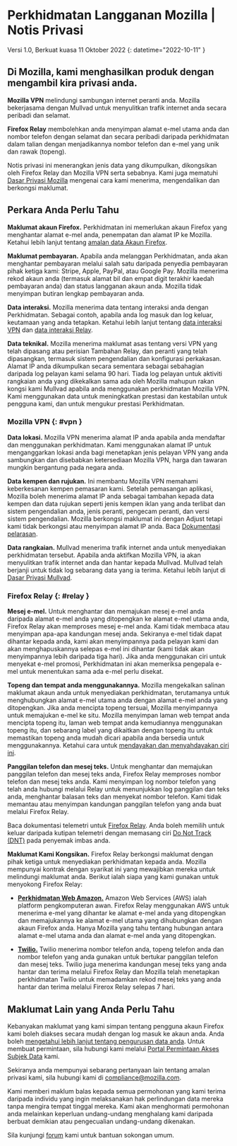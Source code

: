 ﻿# Perkhidmatan Langganan Mozilla | Notis Privasi

Versi 1.0, Berkuat kuasa 11 Oktober 2022
{: datetime="2022-10-11" }

## Di Mozilla, kami menghasilkan produk dengan mengambil kira privasi anda.

__Mozilla VPN__ melindungi sambungan internet peranti anda. Mozilla bekerjasama dengan Mullvad untuk menyulitkan trafik internet anda secara peribadi dan selamat.

__Firefox Relay__ membolehkan anda menyimpan alamat e-mel utama anda dan nombor telefon dengan selamat dan secara peribadi daripada perkhidmatan dalam talian dengan menjadikannya nombor telefon dan e-mel yang unik dan rawak (topeng).

Notis privasi ini menerangkan jenis data yang dikumpulkan, dikongsikan oleh Firefox Relay dan Mozilla VPN serta sebabnya. Kami juga mematuhi [Dasar Privasi Mozilla](https://www.mozilla.org/privacy/) mengenai cara kami menerima, mengendalikan dan berkongsi maklumat.

## Perkara Anda Perlu Tahu

__Maklumat akaun Firefox.__ Perkhidmatan ini memerlukan akaun Firefox yang menghantar alamat e-mel anda, penempatan dan alamat IP ke Mozilla. Ketahui lebih lanjut tentang [amalan data Akaun Firefox](https://www.mozilla.org/privacy/firefox/#firefox-accounts-join-firefox).

__Maklumat pembayaran.__ Apabila anda melanggan Perkhidmatan, anda akan menghantar pembayaran melalui salah satu daripada penyedia pembayaran pihak ketiga kami: Stripe, Apple, PayPal, atau Google Pay. Mozilla menerima rekod akaun anda (termasuk alamat bil dan empat digit terakhir kaedah pembayaran anda) dan status langganan akaun anda. Mozilla tidak menyimpan butiran lengkap pembayaran anda.

__Data interaksi.__ Mozilla menerima data tentang interaksi anda dengan Perkhidmatan. Sebagai contoh, apabila anda log masuk dan log keluar, keutamaan yang anda tetapkan. Ketahui lebih lanjut tentang [data interaksi VPN](https://dictionary.telemetry.mozilla.org/apps/mozilla_vpn) dan [data interaksi Relay](https://github.com/mozilla/fx-private-relay/blob/main/METRICS.md).

__Data teknikal.__ Mozilla menerima maklumat asas tentang versi VPN yang telah dipasang atau perisian Tambahan Relay, dan peranti yang telah dipasangkan, termasuk sistem pengendalian dan konfigurasi perkakasan. Alamat IP anda dikumpulkan secara sementara sebagai sebahagian daripada log pelayan kami selama 90 hari. Tiada log pelayan untuk aktiviti rangkaian anda yang dikekalkan sama ada oleh Mozilla mahupun rakan kongsi kami Mullvad apabila anda menggunakan perkhidmatan Mozilla VPN.
Kami menggunakan data untuk meningkatkan prestasi dan kestabilan untuk pengguna kami, dan untuk mengukur prestasi Perkhidmatan.

### Mozilla VPN {: #vpn }

__Data lokasi.__ Mozilla VPN menerima alamat IP anda apabila anda mendaftar dan menggunakan perkhidmatan. Kami menggunakan alamat IP untuk menganggarkan lokasi anda bagi menetapkan jenis pelayan VPN yang anda sambungkan dan disebabkan ketersediaan Mozilla VPN, harga dan tawaran mungkin bergantung pada negara anda.

__Data kempen dan rujukan.__ Ini membantu Mozilla VPN memahami keberkesanan kempen pemasaran kami. Setelah pemasangan aplikasi, Mozilla boleh menerima alamat IP anda sebagai tambahan kepada data kempen dan data rujukan seperti jenis kempen iklan yang anda terlibat dan sistem pengendalian anda, jenis peranti, pengecam peranti, dan versi sistem pengendalian. Mozilla berkongsi maklumat ini dengan Adjust tetapi kami tidak berkongsi atau menyimpan alamat IP anda. Baca [Dokumentasi pelarasan](https://github.com/mozilla-mobile/mozilla-vpn-client/blob/main/src/apps/vpn/adjust/adjust.md).

__Data rangkaian.__ Mullvad menerima trafik internet anda untuk menyediakan perkhidmatan tersebut. Apabila anda aktifkan Mozilla VPN, ia akan menyulitkan trafik internet anda dan hantar kepada Mullvad. Mullvad telah berjanji untuk tidak log sebarang data yang ia terima. Ketahui lebih lanjut di [Dasar Privasi Mullvad](https://mullvad.net/help/no-logging-data-policy/).

### Firefox Relay {: #relay }

__Mesej e-mel.__ Untuk menghantar dan memajukan mesej e-mel anda daripada alamat e-mel anda yang ditopengkan ke alamat e-mel utama anda, Firefox Relay akan memproses mesej e-mel anda. Kami tidak membaca atau menyimpan apa-apa kandungan mesej anda. Sekiranya e-mel tidak dapat dihantar kepada anda, kami akan menyimpannya pada pelayan kami dan akan menghapuskannya selepas e-mel ini dihantar (kami tidak akan menyimpannya lebih daripada tiga hari). Jika anda menggunakan ciri untuk menyekat e-mel promosi, Perkhidmatan ini akan memeriksa pengepala e-mel untuk menentukan sama ada e-mel perlu disekat.

__Topeng dan tempat anda menggunakannya.__ Mozilla mengekalkan salinan maklumat akaun anda untuk menyediakan perkhidmatan, terutamanya untuk menghubungkan alamat e-mel utama anda dengan alamat e-mel anda yang ditopengkan. Jika anda mencipta topeng tersuai, Mozilla menyimpannya untuk memajukan e-mel ke situ. Mozilla menyimpan laman web tempat anda mencipta topeng itu, laman web tempat anda kemudiannya menggunakan topeng itu, dan sebarang label yang dikaitkan dengan topeng itu untuk memastikan topeng anda mudah dicari apabila anda bersedia untuk menggunakannya. Ketahui cara untuk [mendayakan dan menyahdayakan ciri ini](https://relay.firefox.com/faq).

__Panggilan telefon dan mesej teks.__ Untuk menghantar dan memajukan panggilan telefon dan mesej teks anda, Firefox Relay memproses nombor telefon dan mesej teks anda. Kami menyimpan log nombor telefon yang telah anda hubungi melalui Relay untuk menunjukkan log panggilan dan teks anda, menghantar balasan teks dan menyekat nombor telefon. Kami tidak memantau atau menyimpan kandungan panggilan telefon yang anda buat melalui Firefox Relay.

Baca dokumentasi telemetri untuk [Firefox Relay](https://github.com/mozilla/fx-private-relay/blob/main/METRICS.md). Anda boleh memilih untuk keluar daripada kutipan telemetri dengan memasang ciri [Do Not Track (DNT)](https://support.mozilla.org/kb/how-do-i-turn-do-not-track-feature) pada penyemak imbas anda.

__Maklumat Kami Kongsikan.__ Firefox Relay berkongsi maklumat dengan pihak ketiga untuk menyediakan perkhidmatan kepada anda. Mozilla mempunyai kontrak dengan syarikat ini yang mewajibkan mereka untuk melindungi maklumat anda. Berikut ialah siapa yang kami gunakan untuk menyokong Firefox Relay:

* __[Perkhidmatan Web Amazon.](https://aws.amazon.com/privacy/)__ Amazon Web Services (AWS) ialah platform pengkomputeran awan. Firefox Relay menggunakan AWS untuk menerima e-mel yang dihantar ke alamat e-mel anda yang ditopengkan dan memajukannya ke alamat e-mel utama yang dihubungkan dengan akaun Firefox anda. Hanya Mozilla yang tahu tentang hubungan antara alamat e-mel utama anda dan alamat e-mel anda yang ditopengkan.

* __[Twilio.](https://www.twilio.com)__ Twilio menerima nombor telefon anda, topeng telefon anda dan nombor telefon yang anda gunakan untuk bertukar panggilan telefon dan mesej teks. Twilio juga menerima kandungan mesej teks yang anda hantar dan terima melalui Firefox Relay dan Mozilla telah menetapkan perkhidmatan Twilio untuk memadamkan rekod mesej teks yang anda hantar dan terima melalui Firerox Relay selepas 7 hari.

## Maklumat Lain yang Anda Perlu Tahu

Kebanyakan maklumat yang kami simpan tentang pengguna akaun Firefox kami boleh diakses secara mudah dengan log masuk ke akaun anda. Anda boleh [mengetahui lebih lanjut tentang pengurusan data anda](https://support.mozilla.org/products/privacy-and-security/user-control). Untuk membuat permintaan, sila hubungi kami melalui [Portal Permintaan Akses Subjek Data](https://privacyportal.onetrust.com/webform/1350748f-7139-405c-8188-22740b3b5587/4ba08202-2ede-4934-a89e-f0b0870f95f0) kami.

Sekiranya anda mempunyai sebarang pertanyaan lain tentang amalan privasi kami, sila hubungi kami di compliance@mozilla.com.

Kami memberi maklum balas kepada semua permohonan yang kami terima daripada individu yang ingin melaksanakan hak perlindungan data mereka tanpa mengira tempat tinggal mereka. Kami akan menghormati permohonan anda melainkan keperluan undang-undang menghalang kami daripada berbuat demikian atau pengecualian undang-undang dikenakan.

Sila kunjungi [forum](https://support.mozilla.org/) kami untuk bantuan sokongan umum.

